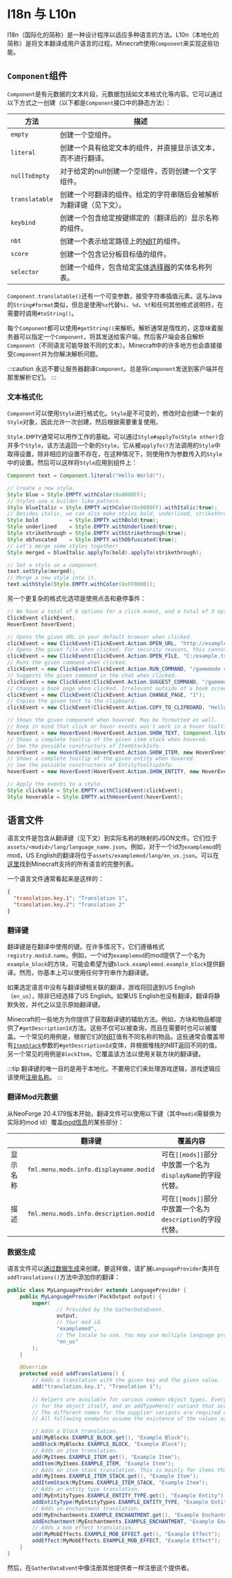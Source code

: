 # I18n 与 L10n

I18n（国际化的简称）是一种设计程序以适应多种语言的方法。L10n（本地化的简称）是将文本翻译成用户语言的过程。Minecraft使用`Component`来实现这些功能。

## `Component`组件

`Component`是有元数据的文本片段，元数据包括如文本格式化等内容。它可以通过以下方式之一创建（以下都是`Component`接口中的静态方法）：

| 方法            | 描述                                                                                             |
|-----------------|--------------------------------------------------------------------------------------------------|
| `empty`         | 创建一个空组件。                                                                                 |
| `literal`       | 创建一个具有给定文本的组件，并直接显示该文本，而不进行翻译。                                     |
| `nullToEmpty`   | 对于给定的null创建一个空组件，否则创建一个文字组件。                                             |
| `translatable`  | 创建一个可翻译的组件。给定的字符串随后会被解析为翻译键（见下文）。                               |
| `keybind`       | 创建一个包含给定按键绑定的（翻译后的）显示名称的组件。                                           |
| `nbt`           | 创建一个表示给定路径上的[NBT][nbt]的组件。                                                       |
| `score`         | 创建一个包含记分板目标值的组件。                                                                 |
| `selector`      | 创建一个组件，包含给定[实体选择器][selector]的实体名称列表。                                      |

`Component.translatable()`还有一个可变参数，接受字符串插值元素。这与Java的`String#format`类似，但总是使用`%s`代替`%i`、`%d`、`%f`和任何其他格式说明符，在需要时调用`#toString()`。

每个`Component`都可以使用`#getString()`来解析。解析通常是惰性的，这意味着服务器可以指定一个`Component`，将其发送给客户端，然后客户端会各自解析`Component`（不同语言可能导致不同的文本）。Minecraft中的许多地方也会直接接受`Component`并为你解决解析问题。

:::caution
永远不要让服务器翻译`Component`。总是将`Component`发送到客户端并在那里解析它们。
:::

### 文本格式化

`Component`可以使用`Style`进行格式化。`Style`是不可变的，修改时会创建一个新的`Style`对象，因此允许一次创建，然后根据需要重复使用。

`Style.EMPTY`通常可以用作工作的基础。可以通过`Style#applyTo(Style other)`合并多个`Style`，该方法返回一个新的`Style`，它从被`applyTo()`方法调用的`Style`中取得设置，除非相应的设置不存在，在这种情况下，则使用作为参数传入的`Style`中的设置。然后可以这样将`Style`应用到组件上：

```java
Component text = Component.literal("Hello World!");

// Create a new style.
Style blue = Style.EMPTY.withColor(0x0000FF);
// Styles use a builder-like pattern.
Style blueItalic = Style.EMPTY.withColor(0x0000FF).withItalic(true);
// Besides italic, we can also make styles bold, underlined, strikethrough, or obfuscated.
Style bold          = Style.EMPTY.withBold(true);
Style underlined    = Style.EMPTY.withUnderlined(true);
Style strikethrough = Style.EMPTY.withStrikethrough(true);
Style obfuscated    = Style.EMPTY.withObfuscated(true);
// Let's merge some styles together!
Style merged = blueItalic.applyTo(bold).applyTo(strikethrough);

// Set a style on a component.
text.setStyle(merged);
// Merge a new style into it.
text.withStyle(Style.EMPTY.withColor(0xFF0000));
```

另一个更复杂的格式化选项是使用点击和悬停事件：

```java
// We have a total of 6 options for a click event, and a total of 3 options for a hover event.
ClickEvent clickEvent;
HoverEvent hoverEvent;

// Opens the given URL in your default browser when clicked.
clickEvent = new ClickEvent(ClickEvent.Action.OPEN_URL, "http://example.com/");
// Opens the given file when clicked. For security reasons, this cannot be sent from a server.
clickEvent = new ClickEvent(ClickEvent.Action.OPEN_FILE, "C:/example.txt");
// Runs the given command when clicked.
clickEvent = new ClickEvent(ClickEvent.Action.RUN_COMMAND, "/gamemode creative");
// Suggests the given command in the chat when clicked.
clickEvent = new ClickEvent(ClickEvent.Action.SUGGEST_COMMAND, "/gamemode creative");
// Changes a book page when clicked. Irrelevant outside of a book screen context.
clickEvent = new ClickEvent(ClickEvent.Action.CHANGE_PAGE, "1");
// Copies the given text to the clipboard.
clickEvent = new ClickEvent(ClickEvent.Action.COPY_TO_CLIPBOARD, "Hello World!");

// Shows the given component when hovered. May be formatted as well.
// Keep in mind that click or hover events won't work in a hover tooltip for obvious reasons.
hoverEvent = new HoverEvent(HoverEvent.Action.SHOW_TEXT, Component.literal("Hello World!"));
// Shows a complete tooltip of the given item stack when hovered.
// See the possible constructors of ItemStackInfo.
hoverEvent = new HoverEvent(HoverEvent.Action.SHOW_ITEM, new HoverEvent.ItemStackInfo(...));
// Shows a complete tooltip of the given entity when hovered.
// See the possible constructors of EntityTooltipInfo.
hoverEvent = new HoverEvent(HoverEvent.Action.SHOW_ENTITY, new HoverEvent.EntityTooltipInfo(...));

// Apply the events to a style.
Style clickable = Style.EMPTY.withClickEvent(clickEvent);
Style hoverable = Style.EMPTY.withHoverEvent(hoverEvent);
```

## 语言文件

语言文件是包含从翻译键（见下文）到实际名称的映射的JSON文件。它们位于`assets/<modid>/lang/language_name.json`。例如，对于一个id为`examplemod`的mod，US English的翻译将位于`assets/examplemod/lang/en_us.json`。可以在[这里][mcwikilang]找到Minecraft支持的所有语言的完整列表。

一个语言文件通常看起来是这样的：

```json
{
  "translation.key.1": "Translation 1",
  "translation.key.2": "Translation 2"
}
```

### 翻译键

翻译键是在翻译中使用的键。在许多情况下，它们遵循格式`registry.modid.name`。例如，一个id为`examplemod`的mod提供了一个名为`example_block`的方块，可能会希望为键`block.examplemod.example_block`提供翻译。然而，你基本上可以使用任何字符串作为翻译键。

如果选定语言中没有与翻译键相关联的翻译，游戏将回退到US English（`en_us`），除非已经选择了US English。如果US English也没有翻译，翻译将静默失败，并代之以显示原始翻译键。

Minecraft的一些地方为你提供了获取翻译键的辅助方法。例如，方块和物品都提供了`#getDescriptionId`方法。这些不仅可以被查询，而且在需要时也可以被覆盖。一个常见的用例是，根据它们的[NBT][nbt]值有不同名称的物品。这些通常会覆盖带有[`ItemStack`][itemstack]参数的`#getDescriptionId`变体，并根据堆栈的NBT返回不同的值。另一个常见的用例是`BlockItem`，它覆盖该方法以使用关联方块的翻译键。

:::tip
翻译键的唯一目的是用于本地化。不要用它们来处理游戏逻辑，游戏逻辑应该使用[注册名称][regname]。
:::

### 翻译Mod元数据

从NeoForge 20.4.179版本开始，翻译文件可以使用以下键（其中`modid`需替换为实际的mod id）覆盖[mod信息][modstoml]的某些部分：

|              | 翻译键                                    | 覆盖内容                                                                      |
|--------------|--------------------------------------------|-------------------------------------------------------------------------------|
| 显示名称      | `fml.menu.mods.info.displayname.modid`     | 可在`[[mods]]`部分中放置一个名为`displayName`的字段代替。                      |
| 描述         | `fml.menu.mods.info.description.modid`     | 可在`[[mods]]`部分中放置一个名为`description`的字段代替。                      |

### 数据生成

语言文件可以[通过数据生成][datagen]来创建。要这样做，请扩展`LanguageProvider`类并在`addTranslations()`方法中添加你的翻译：

```java
public class MyLanguageProvider extends LanguageProvider {
    public MyLanguageProvider(PackOutput output) {
        super(
                // Provided by the GatherDataEvent.
                output,
                // Your mod id.
                "examplemod",
                // The locale to use. You may use multiple language providers for different locales.
                "en_us"
        );
    }
    
    @Override
    protected void addTranslations() {
        // Adds a translation with the given key and the given value.
        add("translation.key.1", "Translation 1");
        
        // Helpers are available for various common object types. Every helper has two variants: an add() variant
        // for the object itself, and an addTypeHere() variant that accepts a supplier for the object.
        // The different names for the supplier variants are required due to generic type erasure.
        // All following examples assume the existence of the values as suppliers of the needed type.

        // Adds a block translation.
        add(MyBlocks.EXAMPLE_BLOCK.get(), "Example Block");
        addBlock(MyBlocks.EXAMPLE_BLOCK, "Example Block");
        // Adds an item translation.
        add(MyItems.EXAMPLE_ITEM.get(), "Example Item");
        addItem(MyItems.EXAMPLE_ITEM, "Example Item");
        // Adds an item stack translation. This is mainly for items that have NBT-specific names.
        add(MyItems.EXAMPLE_ITEM_STACK.get(), "Example Item");
        addItemStack(MyItems.EXAMPLE_ITEM_STACK, "Example Item");
        // Adds an entity type translation.
        add(MyEntityTypes.EXAMPLE_ENTITY_TYPE.get(), "Example Entity");
        addEntityType(MyEntityTypes.EXAMPLE_ENTITY_TYPE, "Example Entity");
        // Adds an enchantment translation.
        add(MyEnchantments.EXAMPLE_ENCHANTMENT.get(), "Example Enchantment");
        addEnchantment(MyEnchantments.EXAMPLE_ENCHANTMENT, "Example Enchantment");
        // Adds a mob effect translation.
        add(MyMobEffects.EXAMPLE_MOB_EFFECT.get(), "Example Effect");
        addEffect(MyMobEffects.EXAMPLE_MOB_EFFECT, "Example Effect");
    }
}
```

然后，在`GatherDataEvent`中像注册其他提供者一样注册这个提供者。

[datagen]: ../index.md#data-generation
[itemstack]: ../../items/index.md#itemstacks
[mcwikilang]: https://minecraft.wiki/w/Language
[modstoml]: ../../gettingstarted/modfiles.md#modstoml
[nbt]: ../../datastorage/nbt.md
[regname]: ../../concepts/registries.md
[selector]: https://minecraft.wiki/w/Target_selectors
